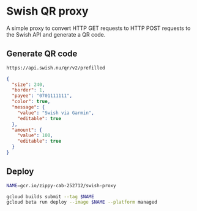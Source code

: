 # Swish QR proxy

A simple proxy to convert HTTP GET requests to HTTP POST requests to the Swish
API and generate a QR code.

## Generate QR code

```sh
https://api.swish.nu/qr/v2/prefilled
```

```json
{
  "size": 240,
  "border": 1,
  "payee": "0701111111",
  "color": true,
  "message": {
    "value": "Swish via Garmin",
    "editable": true
  },
  "amount": {
    "value": 100,
    "editable": true
  }
}
```

## Deploy

```sh
NAME=gcr.io/zippy-cab-252712/swish-proxy

gcloud builds submit --tag $NAME
gcloud beta run deploy --image $NAME --platform managed
```
